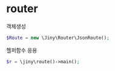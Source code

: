 # router

객체생성

```php
$Route = new \Jiny\Router\JsonRoute();
```

헬퍼함수 응용

```php
$r = \jiny\route()->main();
```



